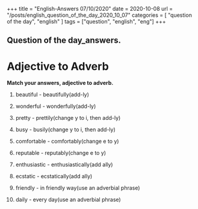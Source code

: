 +++
title = "English-Answers 07/10/2020"
date = 2020-10-08 
url = "/posts/english_question_of_the_day_2020_10_07"
categories = [ "question of the day", "english" ]
tags = ["question", "english", "eng"]
+++


## Question of the day_answers.
# Adjective to Adverb

**Match your answers, adjective to adverb.** 

1. beautiful - beautifully(add-ly)

2. wonderful - wonderfully(add-ly)

3. pretty - prettily(change y to i, then add-ly)

4. busy - busily(change y to i, then add-ly)

5. comfortable - comfortably(change e to y)

6. reputable - reputably(change e to y)

7. enthusiastic - enthusiastically(add ally)

8. ecstatic - ecstatically(add ally)

9. friendly - in friendly way(use an adverbial phrase)

10. daily - every day(use an adverbial phrase)














